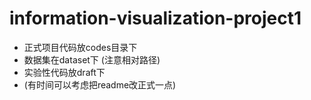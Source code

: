 # information-visualization-project1
- 正式项目代码放codes目录下
- 数据集在dataset下 (注意相对路径)
- 实验性代码放draft下
- (有时间可以考虑把readme改正式一点)